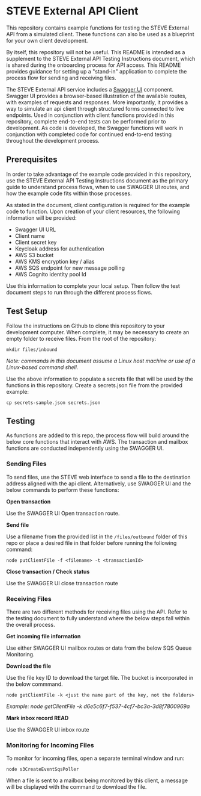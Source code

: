 # STEVE External API Client

This repository contains example functions for testing the STEVE External API from a simulated client.  These functions can also be used as a blueprint for your own client development.

By itself, this repository will not be useful. This README is intended as a supplement to the STEVE External API Testing Instructions document, which is shared during the onboarding process for API access.  This README provides guidance for setting up a "stand-in" application to complete the process flow for sending and receiving files.

The STEVE External API service includes a [Swagger UI](https://swagger.io/tools/swagger-ui/) component. Swagger UI provides a browser-based illustration of the available routes, with examples of requests and responses. More importantly, it provides a way to simulate an api client through structured forms connected to live endpoints.  Used in conjunction with client functions provided in this repository, complete end-to-end tests can be performed prior to development. As code is developed, the Swagger functions will work in conjunction with completed code for continued end-to-end testing throughout the development process.

## Prerequisites

In order to take advantage of the example code provided in this repository, use the STEVE External API Testing Instructions document as the primary guide to understand process flows, when to use SWAGGER UI routes, and how the example code fits within those processes.

As stated in the document, client configuration is required for the example code to function. Upon creation of your client resources, the following information will be provided:

- Swagger UI URL
- Client name
- Client secret key
- Keycloak address for authentication
- AWS S3 bucket
- AWS KMS encryption key / alias
- AWS SQS endpoint for new message polling
- AWS Cognito identity pool Id

Use this information to complete your local setup.  Then follow the test document steps to run through the different process flows. 

## Test Setup

Follow the instructions on Github to clone this repository to your development computer.  When complete, it may be necessary to create an empty folder to receive files.  From the root of the repository:

```
mkdir files/inbound
```
*Note: commands in this document assume a Linux host machine or use of a Linux-based command shell.*

Use the above information to populate a secrets file that will be used by the functions in this repository. Create a secrets.json file from the provided example:

```
cp secrets-sample.json secrets.json
```

## Testing

As functions are added to this repo, the process flow will build around the below core functions that interact with AWS.  The transaction and mailbox functions are conducted independently using the SWAGGER UI.

### Sending Files

To send files, use the STEVE web interface to send a file to the destination address aligned with the api client.  Alternatively, use SWAGGER UI and the below commands to perform these functions:

**Open transaction**

Use the SWAGGER UI Open transaction route.

**Send file**

Use a filename from the provided list in the `/files/outbound` folder of this repo or place a desired file in that folder before running the following command:

```
node putClientFile -f <filename> -t <transactionId>
```

**Close transaction / Check status**

Use the SWAGGER UI close transaction route

### Receiving Files

There are two different methods for receiving files using the API.  Refer to the testing document to fully understand where the below steps fall within the overall process.

**Get incoming file information**

Use either SWAGGER UI mailbox routes or data from the below SQS Queue Monitoring.

**Download the file**

Use the file key ID to download the target file.  The bucket is incorporated in the below commmand.

```
node getClientFile -k <just the name part of the key, not the folders>
```
*Example: node getClientFile -k d6e5c6f7-f537-4cf7-bc3a-3d8f7800969a*

**Mark inbox record READ**

Use the SWAGGER UI inbox route

### Monitoring for Incoming Files

To monitor for incoming files, open a separate terminal window and run:

```
node s3CreateEventSqsPoller
```

When a file is sent to a mailbox being monitored by this client, a message will be displayed with the command to download the file.